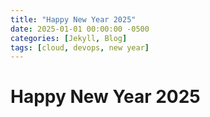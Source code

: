 ```yaml
---
title: "Happy New Year 2025"
date: 2025-01-01 00:00:00 -0500
categories: [Jekyll, Blog]
tags: [cloud, devops, new year]
---
```


# Happy New Year 2025